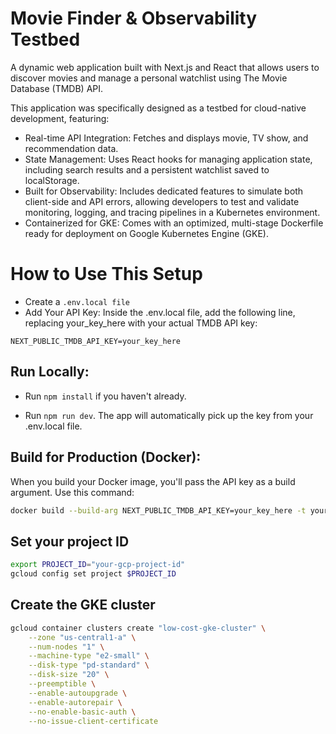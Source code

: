 # Movie Finder & Observability Testbed

A dynamic web application built with Next.js and React that allows users to discover movies and manage a personal watchlist using The Movie Database (TMDB) API.

This application was specifically designed as a testbed for cloud-native development, featuring:

- Real-time API Integration: Fetches and displays movie, TV show, and recommendation data.
- State Management: Uses React hooks for managing application state, including search results and a persistent watchlist saved to localStorage.
- Built for Observability: Includes dedicated features to simulate both client-side and API errors, allowing developers to test and validate monitoring, logging, and tracing pipelines in a Kubernetes environment.
- Containerized for GKE: Comes with an optimized, multi-stage Dockerfile ready for deployment on Google Kubernetes Engine (GKE).

# How to Use This Setup

- Create a `.env.local file`
- Add Your API Key: Inside the .env.local file, add the following line, replacing your_key_here with your actual TMDB API key:

```
NEXT_PUBLIC_TMDB_API_KEY=your_key_here
```

## Run Locally:

- Run `npm install` if you haven't already.

- Run `npm run dev`. The app will automatically pick up the key from your .env.local file.

## Build for Production (Docker):

When you build your Docker image, you'll pass the API key as a build argument. Use this command:

```Bash
docker build --build-arg NEXT_PUBLIC_TMDB_API_KEY=your_key_here -t your-image-name
```

## Set your project ID
```bash
export PROJECT_ID="your-gcp-project-id"
gcloud config set project $PROJECT_ID
```

## Create the GKE cluster
```bash
gcloud container clusters create "low-cost-gke-cluster" \
    --zone "us-central1-a" \
    --num-nodes "1" \
    --machine-type "e2-small" \
    --disk-type "pd-standard" \
    --disk-size "20" \
    --preemptible \
    --enable-autoupgrade \
    --enable-autorepair \
    --no-enable-basic-auth \
    --no-issue-client-certificate
```
